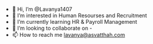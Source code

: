 - 👋 Hi, I’m @Lavanya1407
- 👀 I’m interested in Human Resourses and Recruitment
- 🌱 I’m currently learning HR & Payroll Management
- 💞️ I’m looking to collaborate on -
- 📫 How to reach me lavanya@asvatthah.com

<!---
Lavanya1407/Lavanya1407 is a ✨ special ✨ repository because its `README.md` (this file) appears on your GitHub profile.
You can click the Preview link to take a look at your changes.
--->
